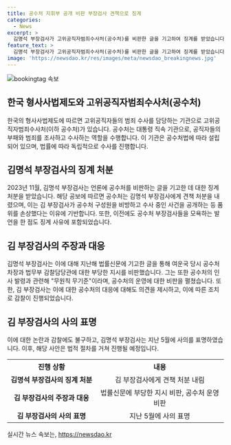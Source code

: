 ```yaml
---
title: 공수처 지휘부 공개 비판 부장검사 견책으로 징계
categories:
  - News
excerpt: >
  김명석 부장검사가 고위공직자범죄수사처(공수처)를 비판한 글을 기고하여 징계를 받았습니다. 공수처는 김 부장검사를 견책 처분했는데, 그 이유는 언론에 구성원을 비방하고 수사 중인 사건을 공개한 것 등으로 품위를 손상했다고 밝혔습니다. 또한, 지난 2월에도 모욕적 발언을 했다는 이유로 징계를 받았습니다. 김명석 부장검사는 공수처의 인사발령에 대해 무원칙하다며 비판했고, 이에 대해 공수처 차장이 감찰을 실시했습니다. 김 부장검사는 사의를 표명했습니다.
feature_text: >
  김명석 부장검사가 고위공직자범죄수사처(공수처)를 비판한 글을 기고하여 징계를 받았습니다. 공수처는 김 부장검사를 견책 처분했는데, 그 이유는 언론에 구성원을 비방하고 수사 중인 사건을 공개한 것 등으로 품위를 손상했다고 밝혔습니다. 또한, 지난 2월에도 모욕적 발언을 했다는 이유로 징계를 받았습니다. 김명석 부장검사는 공수처의 인사발령에 대해 무원칙하다며 비판했고, 이에 대해 공수처 차장이 감찰을 실시했습니다. 김 부장검사는 사의를 표명했습니다.
image: 'https://newsdao.kr/res/images/meta/newsdao_breakingnews.jpg'
---
```


<p><img src="https://newsdao.kr/res/images/meta/newsdao_breakingnews.jpg" alt="bookingtag 속보" /></p>

<h2 data-ke-size="size26">한국 형사사법제도와 고위공직자범죄수사처(공수처)</h2>

<p data-ke-size="size16">한국의 형사사법제도에 따르면 고위공직자들의 범죄 수사를 담당하는 기관으로 고위공직자범죄수사처(이하 공수처)가 있습니다. 공수처는 대통령 직속 기관으로, 공직자들의 부패와 범죄를 조사하고 수사하는 역할을 수행합니다. 이 기관은 공수처법에 따라 설립되어 있으며, 법률에 따라 독립적으로 수사를 진행합니다.</p>

<h2 data-ke-size="size26">김명석 부장검사의 징계 처분</h2>

<p data-ke-size="size16">2023년 11월, 김명석 부장검사는 언론에 공수처를 비판하는 글을 기고한 데 대한 징계 처분을 받았습니다. 해당 공보에 따르면 공수처는 김명석 부장검사에게 견책 처분을 내렸으며, 이는 김 부장검사가 공수처 구성원을 비방하고 수사 중인 사건을 공개하는 등 품위를 손상했다는 이유에 기반합니다. 또한, 이전에도 공수처 부장검사들을 모욕하는 발언을 한 점도 징계 사유에 포함되었습니다.</p>

<h2 data-ke-size="size26">김 부장검사의 주장과 대응</h2>

<p data-ke-size="size16">김명석 부장검사는 이에 대해 지난해 법률신문에 기고한 글을 통해 여운국 당시 공수처 차장과 법무부 감찰담당관에 대한 부당한 지시를 비판했습니다. 그는 또한 공수처의 인사 발령과 관련해 "무원칙 무기준"이라며, 공수처의 운영에 대한 비판을 펼쳤습니다. 또한, 김 부장검사는 이에 대한 공수처의 대응에 대해도 의견을 제시하고, 이에 따른 조치로 감찰이 진행되었습니다.</p>

<h2 data-ke-size="size26">김 부장검사의 사의 표명</h2>

<p data-ke-size="size16">이에 대한 논란과 감찰에도 불구하고, 김명석 부장검사는 지난 5월에 사의를 표명하였습니다. 이후, 해당 사안은 법적 절차를 거쳐 진행될 예정입니다.</p>

<table>
  <tr>
    <th style="text-align: center; width: 190px;"><b>진행 상황</b></th>
    <th style="text-align: center;"><b>내용</b></th>
  </tr>
  <tr>
    <td style="text-align: center; height: 17px;"><b>김명석 부장검사의 징계 처분</b></td>
    <td style="text-align: center;">김 부장검사에게 견책 처분 내림</td>
  </tr>
  <tr>
    <td style="text-align: center; height: 17px;"><b>김 부장검사의 주장과 대응</b></td>
    <td style="text-align: center;">법률신문에 부당한 지시 비판, 공수처 운영 비판</td>
  </tr>
  <tr>
    <td style="text-align: center; height: 17px;"><b>김 부장검사의 사의 표명</b></td>
    <td style="text-align: center;">지난 5월에 사의 표명</td>
  </tr>
</table>
실시간 뉴스 속보는, <a href="https://newsdao.kr" rel="dofollow">https://newsdao.kr</a>


